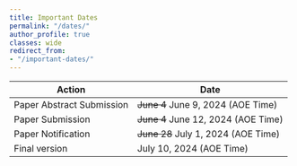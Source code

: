 ```yaml
---
title: Important Dates
permalink: "/dates/"
author_profile: true
classes: wide
redirect_from:
- "/important-dates/"
---
```


| Action               | Date                     |
| -------------------- | ------------------------ |
| Paper Abstract Submission     | ~~June 4~~ June 9, 2024 (AOE Time) |
| Paper Submission     | ~~June 4~~ June 12, 2024 (AOE Time) |
| Paper Notification   | ~~June 28~~ July 1, 2024 (AOE Time) |
| Final version        | July 10, 2024 (AOE Time) |
